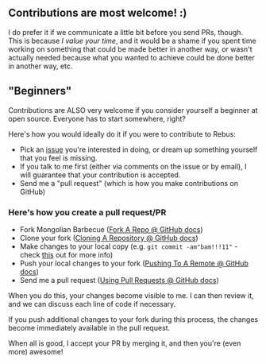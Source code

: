 ## Contributions are most welcome! :)

I do prefer it if we communicate a little bit before you send PRs, though.
This is because _I value your time_, and it would be a shame if you spent time
working on something that could be made better in another way, or wasn't
actually needed because what you wanted to achieve could be done better in
another way, etc.

## "Beginners"

Contributions are ALSO very welcome if you consider yourself a beginner
at open source. Everyone has to start somewhere, right?

Here's how you would ideally do it if you were to contribute to Rebus:

* Pick an [issue](https://github.com/rebus-org/MongolianBarbecue/issues) you're interested in doing,
  or dream up something yourself that you feel is missing.
* If you talk to me first (either via comments on the issue or by email), I
  will guarantee that your contribution is accepted.
* Send me a "pull request" (which is how you make contributions on GitHub)

### Here's how you create a pull request/PR

* Fork Mongolian Barbecue ([Fork A Repo @ GitHub docs](https://help.github.com/articles/fork-a-repo/))
* Clone your fork ([Cloning A Repository @ GitHub docs](https://help.github.com/articles/cloning-a-repository/))
* Make changes to your local copy (e.g. `git commit -am"bam!!!11"` - check [this](https://git-scm.com/book/en/v2/Git-Basics-Recording-Changes-to-the-Repository) out for more info)
* Push your local changes to your fork ([Pushing To A Remote @ GitHub docs](https://help.github.com/articles/pushing-to-a-remote/))
* Send me a pull request ([Using Pull Requests @ GitHub docs](https://help.github.com/articles/using-pull-requests/))

When you do this, your changes become visible to me. I can then review it, and we can discuss
each line of code if necessary.

If you push additional changes to your fork during this process,
the changes become immediately available in the pull request.

When all is good, I accept your PR by merging it, and then you're (even more) awesome!
